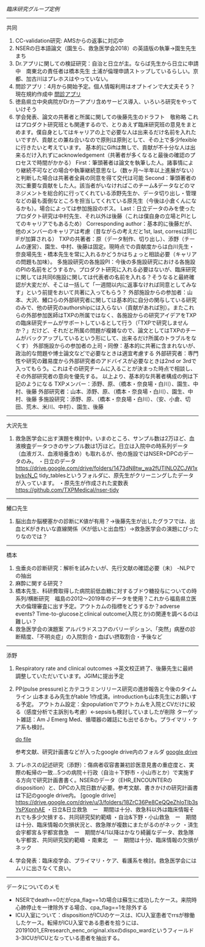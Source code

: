 *臨床研究グループ定例*

---
共同

1. CC-validation研究: AMSからの返事に対応中
2. NSERの日本語論文（園生ら、救急医学会2018）の英語版の執筆→園生先生まち
3. Dr.アプリに関しての検証研究：自治と日立が主。ならば先生から日立に申請中　南東北の責任者は橋本先生 土浦が倫理申請ストップしているらしい。京都、加古川はプレホスはやっていない。
4. 問診アプリ：4月から開始予定。個人情報利用はオプトインで大丈夫そう？現在規約作成中
   [問診アプリ](https://questionnaire.txpmedical.com/p/reservation/%E3%82%B5%E3%83%B3%E3%83%97%E3%83%AB_%E8%A9%B3%E7%B4%B0)
5. 徳島県立中央病院がDrカーアプリ含めサービス導入、いろいろ研究をやっていけそう
6. 学会発表、論文の共著者と所属に関しての後藤先生のドラフト　敬称略
   これはプロダクト研究班とも関連するので、とりあえず臨床研究班の意見をまとめます。僕自身としてはキャリアの上で必要な人は出来るだけ名前を入れたいですが、貢献との兼ね合いなので原則は原則として、その上で多少fexibleに行きたいと考えています。
   基本的にGiftは無しで、貢献が不十分な人は出来るだけ入れずにacknowledgement（共著者が多くなると最後の確認のプロセスで時間がかかる）
   First：筆頭著者は論文を執筆した人。諸事情により継続不可などの場合や執筆継続意思なし（数ヶ月〜半年以上進展がない）と判断した場合は共著者全員の同意を得て交代は可能
   Second：筆頭著者の次に重要な貢献をした人。該当者がいなければこのチーム&データなどのマネジメントを総合的に行ってくれている添野先生か、データ切り出し・管理などの最も面倒なところを担当してくれている原先生（今後は小倉くんになるかも）。場合によっては参加施設のボス。
   Last：日立データのみを使ったプロダクト研究は中村先生、それ以外は後藤（これは僕自身の立場とPIとしてのキャリアでもあるため）
   Corresponding author：基本的に後藤だが、他のメンバーのキャリアは考慮（昔ながらの考えだと1st, last, corresは同じIFが加算される）
   TXPの共著者：原（データ制作、切り出し）、添野（チームの運営）、園生、中村、後藤は固定。現時点での貢献度からは白川先生・奈良場先生・橋本先生を常に入れるかどうかはちょっと相談必要（キャリアの問題も加味）。
   多施設研究の各施設PI：今後の多施設研究における各施設のPIの名前をどうするか。プロダクト研究に入れる必要はないが、臨床研究に関しては共同6施設に関しては代表者の名前を入れる？そうなると最終確認が大変だが、そこは一括して「一週間以内に返事なければ同意としてみなす」という前提をおいて共著に入ってもらう？
   外部施設からの参加者：山本、大沢、鱶口らの外部研究者に関しては基本的に自分の関与している研究のみで、他の研究のauthorshipには入らない（貢献があれば別）。またこれらの外部参加医師はTXPの所属ではなく、各施設からの研究アイデアをTXPの臨床研究チームがサポートしているとして行う（「TXPで研究しませんか？」だけど、それだと所属の問題が複雑なので、論文としてはTXPのチームがバックアップしているという形にして、出来るだけ所属のトラブルをなくす）
   外部施設からの参加者の上司・同僚：基本的に共著に含まれないが、政治的な問題や博士論文などで必要なときは適宜考慮する
   外部研究者：専門性や研究の難易度から外部研究者のアドバイスが必要なときは2nd or 3rdで入ってもらう。これはその研究チームに入ることが決まった時点で相談し、その外部研究者の意向を優先する。
   以上より、基本的な共著者構成の例は下記のようになる
   TXPメンバー：添野、原、（橋本・奈良場・白川）、園生、中村、後藤
   外部研究者：山本、添野、原、（橋本・奈良場・白川）、園生、中村、後藤
   多施設研究：添野、原、（橋本・奈良場・白川）、（安、小倉、切田、荒木、米川、中村）、園生、後藤

---
大沢先生
1. 救急医学会に出す演題を検討中。いまのところ、サンプル数は2万ほど、血液検査データつきのサンプル数は1万ほど。日立は入院中の時系列データ（血液ガス、血液培養含め）も取れるが、他の施設ではNSER+DPCのデータのみ。
・日立のデータ　https://drive.google.com/drive/folders/1473dN8tw_wa2fUTINLOZCJW1xbykcN_C
tidy_tablesというフォルダに、原先生がクリーニングしたデータが入っています。
・原先生が作成された変数表 https://github.com/TXPMedical/nser-tidy

---
鱶口先生
1. 脳出血か脳梗塞かの診断にK値が有用？→後藤先生が出したグラフでは、出血とKがきれいな直線関係（Kが低いと出血性）→救急医学会の演題にぴったりなのでは？

---   
橋本
1. 虫垂炎の診断研究：解析を試みたいが、先行文献の確認必要（未）
   -NLPでの抽出
2. 麻酔に関する研究？
3. 橋本先生、科研費取得した病院前低血糖に対するブドウ糖投与についての時系列/横断研究　福島の2012〜2019年のデータを使用？これから福島県立医大の倫理審査に出す予定。アウトカムの指標をどうするか？adverse events? Time-to-glucoseとclinical outcome(入院とか)の関連を調べるのは難しい？
4. 救急医学会の演題案
   アルバラドスコアのバリーデション、「突然」病歴の診断精度、「不明炎症」の入院割合・血ばい摂取割合・予後など

---
添野

1. Respiratory rate and clinical outcomes
   →英文校正終了、後藤先生に最終調整していただいています。JGIMに提出予定
2. PP(pulse pressure)とカテコラミンリリース研究の進捗報告と今後のタイムライン
   山本まるみ先生がtable 1作成済。introductionも山本先生にお願いする予定。
   アウトカム設定：全populationでアウトカムを入院とCVだけに絞る（感度分析で主訴別も考慮）←sepsisも検討していましたが削除
   ターゲット雑誌：Am J Emerg Med、循環器の雑誌にも出せるかも。プライマリ・ケア系も検討。
   
      [do file](https://github.com/shoko-soeno/TXP_prq/blob/master/Soeno_pp.do)

      参考文献、研究計画書などが入ったgoogle drive内のフォルダ
      [google drive](https://drive.google.com/drive/folders/1QwFpGSR9nWBZvv8XK4rJGi84AKCA3CHP?usp=sharing)

3. プレホスの記述研究（添野）：傷病者収容書兼初診医意見書の重症度と、実際の転帰の一致...5つの病院＋行政（自治＋下野市・小山市とか）で実施する方向で研究計画書書く。NSERのデータ（EHR_ENCOUNTERのdisposition）と、DPCの入院日数が必要。参考文献、書きかけの研究計画書は下記のgoogle drive内。
      [google drive] https://drive.google.com/drive/u/3/folders/18ZrC36Pe8CeQQeZhIoTlb3sYsPXpnhAE
・日立&日立救急　ー　期間は十分、救急科以外は臨床情報それでも多少欠損する、共同研究契約範疇
・自治&下野・小山救急　ー　期間は十分、臨床情報の欠損状況と、救急隊が複数にまたがるのがネック
・済生会宇都宮＆宇都宮救急　ー　期間が4/1以降はかなり綺麗なデータ、救急隊も宇都宮、共同研究契約範疇
・南東北　ー　期間は十分、臨床情報の欠損がネック

4. 学会発表：臨床疫学会、プライマリ・ケア、看護系を検討。救急医学会にはムリに出さなくて良い。

---
データについてのメモ

- NSERでdeath==0だがcpa_flag==1の場合は蘇生に成功したケース。来院時心肺停止を一律除外する場合、cpa_flag==1を除外する	
- ICU入室について：dispositionがICUのケースは、ICU入室患者でrrsが稼働したケース。転帰がICU入室である患者を拾うには、20191001_ERresearch_eenc_original.xlsxのdispo_wardというフィールド 3-3ICUがICUとなっている患者を抽出する。

